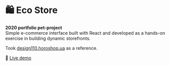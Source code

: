 # 🛍️ Eco Store

**2020 portfolio pet-project**  
Simple e-commerce interface built with React and developed as a hands-on exercise in building dynamic storefronts.

Took [design110.horoshop.ua](https://design110.horoshop.ua/) as a reference.

🔗 [Live demo](https://eco-store-81gf.onrender.com/)
